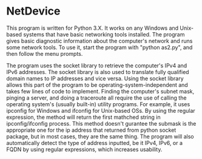 # NetDevice
This program is written for Python 3.X. It works on any Windows and Unix-based systems that have basic networking tools installed.
The program gives basic diagnostic information about the computer's network and runs some network tools.
To use it, start the program with "python as2.py", and then follow the menu prompts.

The program uses the socket library to retrieve the computer's IPv4 and IPv6 addresses. The socket library is also used to translate fully qualified domain names to IP addresses and vice versa. Using the socket library allows this part of the program to be operating-system-independent and takes few lines of code to implement.
Finding the computer's subnet mask, pinging a server, and doing a traceroute all require the use of calling the operating system's (usually built-in) utility programs. For example, it uses ipconfig for Windows and ifconfig for Unix-based OSs. By using the regular expression, the method will return the first mathched string in ipconfig/ifconfig process. This method doesn't gurantee the submask is the appropriate one for the ip address that returned from python socket package, but in most cases, they are the same thing.
The program will also automatically detect the type of address inputted, be it IPv4, IPv6, or a FQDN by using regular expressions, which increases usability.
